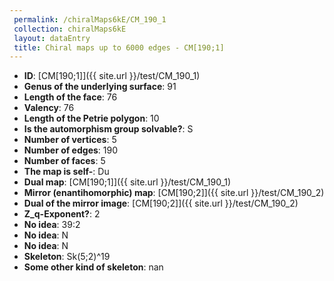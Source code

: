 ```yaml
--- 
 permalink: /chiralMaps6kE/CM_190_1 
 collection: chiralMaps6kE
 layout: dataEntry
 title: Chiral maps up to 6000 edges - CM[190;1]
---
```


- **ID**: [CM[190;1]]({{ site.url }}/test/CM_190_1)
- **Genus of the underlying surface**: 91
- **Length of the face**: 76
- **Valency**: 76
- **Length of the Petrie polygon**: 10
- **Is the automorphism group solvable?**: S
- **Number of vertices**: 5
- **Number of edges**: 190
- **Number of faces**: 5
- **The map is self-**: Du
- **Dual map**: [CM[190;1]]({{ site.url }}/test/CM_190_1)
- **Mirror (enantihomorphic) map**: [CM[190;2]]({{ site.url }}/test/CM_190_2)
- **Dual of the mirror image**: [CM[190;2]]({{ site.url }}/test/CM_190_2)
- **Z_q-Exponent?**: 2
- **No idea**:  39:2
- **No idea**: N
- **No idea**: N
- **Skeleton**: Sk(5;2)^19
- **Some other kind of skeleton**: nan
